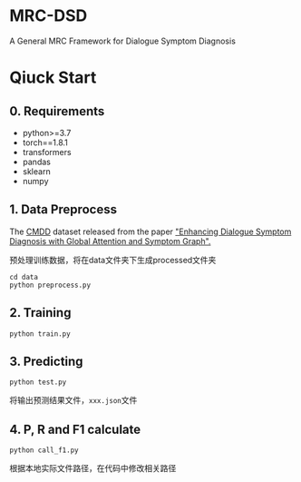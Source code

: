 # MRC-DSD
A General MRC Framework for Dialogue Symptom Diagnosis

# Qiuck Start

## 0. Requirements

- python>=3.7
- torch==1.8.1
- transformers
- pandas
- sklearn
- numpy

## 1. Data Preprocess 

The [CMDD](http://www.sdspeople.fudan.edu.cn/zywei/data/emnlp2019-cmdd.zip) dataset released from the paper ["Enhancing Dialogue Symptom Diagnosis with Global Attention and Symptom Graph".](https://www.aclweb.org/anthology/D19-1508.pdf) 

预处理训练数据，将在data文件夹下生成processed文件夹
```
cd data
python preprocess.py
```

## 2. Training

```
python train.py
```

## 3. Predicting

```
python test.py
```
将输出预测结果文件，`xxx.json`文件


## 4. P, R and F1 calculate

```
python call_f1.py 
```

根据本地实际文件路径，在代码中修改相关路径
